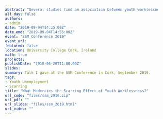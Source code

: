 ```yaml
---
abstract: "Several studies find an association between youth worklessness and mental wellbeing in later life. However, few studies have assessed whether this association differs across groups. Such information is important for identifying vulnerable individuals and points at which interventions could be made. Using data from Next Steps, I assess whether the association between 6+ months NEET between ages 18-20 and GHQ Likert scores at age 25 is moderated by gender, family socio-economic class, neighbourhood deprivation and locus of control. I find evidence that associations are stronger amongst males, those from more deprived neighbourhoods, and those with less internal locus of control, though point estimates are imprecise. The results suggest that particular groups may suffer more greatly from periods of worklessness. Future research should move from estimating overall assocations to exploring moderation and mediation in further detail. This work is preliminary and contributes to the second chapter of my PhD thesis."
all_day: false
authors: 
- admin
date: "2019-09-04T14:35:00Z"
date_end: "2019-09-04T14:55:00Z"
event: "SSM Conference 2019"
event_url: 
featured: false
location: University College Cork, Ireland
math: true
projects:
publishDate: "2018-06-20T11:00:00Z"
slides: 
summary: Talk I gave at the SSM Conference in Cork, September 2019.
tags: 
- Youth Unemployment
- Scarring
title: "What Moderates the Scarring Effect of Youth Worklessness?"
url_code: "files/ssm_2019.zip"
url_pdf: ""
url_slides: "files/ssm_2019.html"
url_video: ""
---
```

